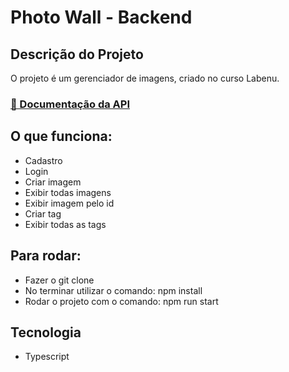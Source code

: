 # Photo Wall - Backend

## Descrição do Projeto
<p>O projeto é um gerenciador de imagens, criado no curso Labenu.</p>

<h3>
    <a href="https://documenter.getpostman.com/view/13244358/TzCP6mpS#2ef9ea82-6bc7-4f67-a7f1-55c089b534dd">🔗 Documentação da API</a>
</h3>

## O que funciona:
* Cadastro
* Login
* Criar imagem
* Exibir todas imagens
* Exibir imagem pelo id
* Criar tag
* Exibir todas as tags

## Para rodar:
* Fazer o git clone
* No terminar utilizar o comando: npm install
* Rodar o projeto com o comando: npm run start

## Tecnologia
* Typescript
